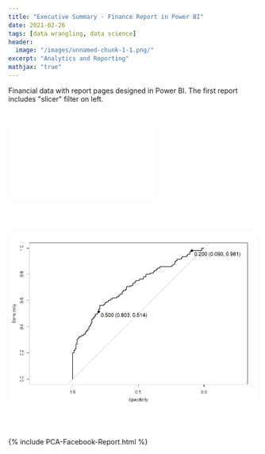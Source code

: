 ```yaml
---
title: "Executive Summary - Finance Report in Power BI"
date: 2021-02-26
tags: [data wrangling, data science]
header:
  image: "/images/unnamed-chunk-1-1.png/"
excerpt: "Analytics and Reporting"
mathjax: "true"
---
```


Financial data with report pages designed in Power BI.
The first report includes "slicer" filter on left.


 <br/>

![the 3 reports](/images/Executive_SummaryPowerBI.pdf)<!-- -->

<br/><br/>
 


![Face AUC](/images/face_auc.png)<!-- -->

<br/><br/>

{% include PCA-Facebook-Report.html %} 
